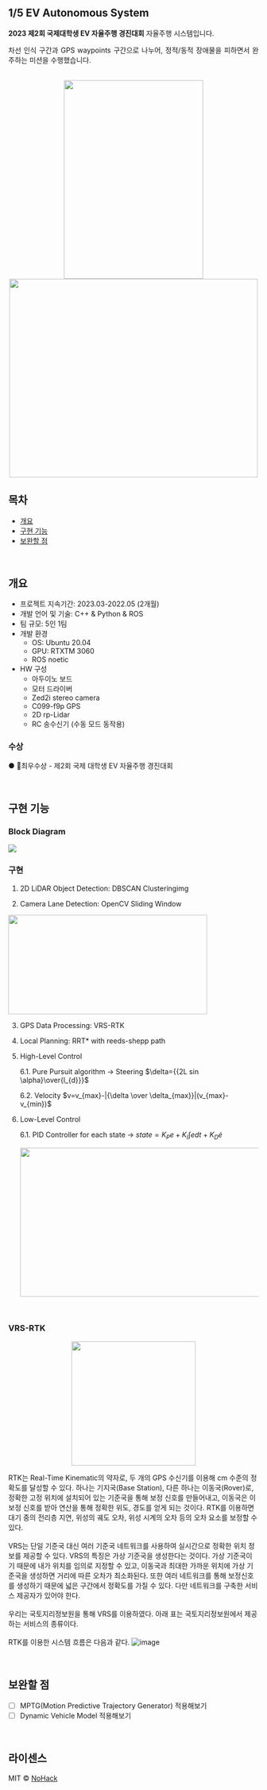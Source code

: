 <div align="justify">
<h2>1/5 EV Autonomous System</h2>
  
**2023 제2회 국제대학생 EV 자율주행 경진대회** 자율주행 시스템입니다.

차선 인식 구간과 GPS waypoints 구간으로 나누어, 정적/동적 장애물을 피하면서 완주하는 미션을 수행했습니다.

</div>

<p align="center">
  <br>
  <img src="https://github.com/HarrysK99/Autonomous-Vehicle-Jeju/assets/81846798/d75de636-157d-4a0b-b3a3-b076d6f86ed5" width="280" height="400">  <img src="https://github.com/HarrysK99/Autonomous-Vehicle-Jeju/assets/81846798/a862ffa8-7d77-4f66-b58b-e22b0f3eaa21" width="500" height="400">
  <br>
</p>

## 목차
  - [개요](#개요) 
  - [구현 기능](#구현-기능)
  - [보완할 점](#보완할-점)

<br>

## 개요
- 프로젝트 지속기간: 2023.03-2022.05 (2개월)
- 개발 언어 및 기술: C++ & Python & ROS
- 팀 규모: 5인 1팀
- 개발 환경
  - OS: Ubuntu 20.04
  - GPU: RTXTM 3060
  - ROS noetic
- HW 구성
  - 아두이노 보드
  - 모터 드라이버
  - Zed2i stereo camera
  - C099-f9p GPS
  - 2D rp-Lidar
  - RC 송수신기 (수동 모드 동작용)

### 수상
● 🥈최우수상 - 제2회 국제 대학생 EV 자율주행 경진대회

<br>

## 구현 기능

### Block Diagram

<img src="https://github.com/HarrysK99/Autonomous-Vehicle-Jeju/assets/81846798/3b33cb0e-61d8-4876-8ea7-e6a10d2bdebc">
<br>

### 구현
1. 2D LiDAR Object Detection: DBSCAN Clusteringimg

2. Camera Lane Detection: OpenCV Sliding Window
<img src="https://github.com/HarrysK99/Autonomous-Vehicle-Jeju/assets/81846798/026822bb-8d1d-42d0-b033-dafe7e7a889f" width="400" height="200">

3. GPS Data Processing: VRS-RTK

4. Local Planning: RRT* with reeds-shepp path

5. High-Level Control

    6.1. Pure Pursuit algorithm → Steering $\delta={{2L sin \alpha}\over{l_{d}}}$

    6.2. Velocity $v=v_{max}-|{\delta \over \delta_{max}}|(v_{max}-v_{min})$

6. Low-Level Control

    6.1. PID Controller for each state → $state=K_{P}e+K_{I}\int{e}dt+K_{D}\dot{e}$

    <img src="https://github.com/HarrysK99/EV-Autonomous/assets/81846798/27d1bc34-106d-4c2e-8fe3-071f25a8486b" width="600" height="300">
<br>

### VRS-RTK
<p align="center">
<img src="https://github.com/HarrysK99/Autonomous-Vehicle-Jeju/assets/81846798/c75a8a5f-74fa-4da0-bfb5-638114b39d03" width="250" height="250">
</p>

RTK는 Real-Time Kinematic의 약자로, 두 개의 GPS 수신기를 이용해 cm 수준의 정확도를 달성할 수 있다. 하나는 기지국(Base Station), 다른 하나는 이동국(Rover)로, 정확한 고정 위치에 설치되어 있는 기준국을 통해 보정 신호를 만들어내고, 이동국은 이 보정 신호를 받아 연산을 통해 정확한 위도, 경도를 얻게 되는 것이다. RTK를 이용하면 대기 중의 전리층 지연, 위성의 궤도 오차, 위성 시계의 오차 등의 오차 요소를 보정할 수 있다.
<br/><br/>
VRS는 단일 기준국 대신 여러 기준국 네트워크를 사용하여 실시간으로 정확한 위치 정보를 제공할 수 있다. VRS의 특징은 가상 기준국을 생성한다는 것이다. 가상 기준국이기 때문에 내가 위치를 임의로 지정할 수 있고, 이동국과 최대한 가까운 위치에 가상 기준국을 생성하면 거리에 따른 오차가 최소화된다. 또한 여러 네트워크를 통해 보정신호를 생성하기 때문에 넓은 구간에서 정확도를 가질 수 있다. 다만 네트워크를 구축한 서비스 제공자가 있어야 한다.
<br/><br/>
우리는 국토지리정보원을 통해 VRS를 이용하였다. 아래 표는 국토지리정보원에서 제공하는 서비스의 종류이다.
<br/><br/>
RTK를 이용한 시스템 흐름은 다음과 같다.
![image](https://github.com/HarrysK99/Autonomous-Vehicle-Jeju/assets/81846798/f1b792e7-7ee7-480a-aac0-6d0f5a5b1985)

<br>

## 보완할 점
- [ ] MPTG(Motion Predictive Trajectory Generator) 적용해보기
- [ ] Dynamic Vehicle Model 적용해보기

</p>

<br>

## 라이센스

MIT &copy; [NoHack](mailto:lbjp114@gmail.com)
